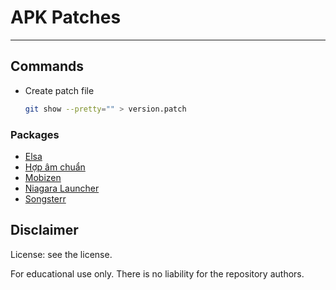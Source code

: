 # APK Patches

------

## Commands

- Create patch file

  ```sh
  git show --pretty="" > version.patch
  ```

### Packages

- [Elsa](./us.nobarriers.elsa/)
- [Hợp âm chuẩn](./com.hac.android.guitarchord/)
- [Mobizen](./com.rsupport.mvagent/)
- [Niagara Launcher](./bitpit.launcher/)
- [Songsterr](./com.songsterr/)

## Disclaimer

License: see the license.

For educational use only. There is no liability for the repository authors.
